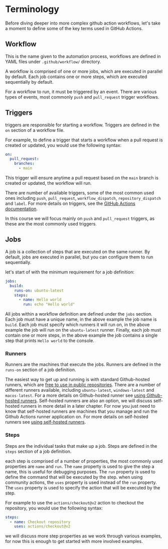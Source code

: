 # Terminology
Before diving deeper into more complex github action workflows, let's take a moment to define some of the key terms used in GitHub Actions.

## Workflow
This is the name given to the automation process, workflows are defined in YAML files under `.github/workflow/` directory. 

A workflow is comprised of one or more jobs, which are executed in parallel by default. Each job contains one or more steps, which are executed sequentially by default.

For a workflow to run, it must be triggered by an event. There are various types of events, most commonly `push` and `pull_request` trigger workflows.

## Triggers
triggers are responsible for starting a workflow. Triggers are defined in the `on` section of a workflow file.

For example, to define a trigger that starts a workflow when a pull request is created or updated, you would use the following syntax:

```yaml
on:
  pull_request:
    branches:
      - main
```
This trigger will ensure anytime a pull request based on the `main` branch is created or updated, the workflow will run.

There are number of available triggers, some of the most common used ones including `push`, `pull_request`, `workflow_dispatch`, `repository_dispatch` and `label`. For more details on triggers, see the [GitHub Actions documentation](https://docs.github.com/en/actions/reference/events-that-trigger-workflows).

In this course we will focus mainly on `push` and `pull_request` triggers, as these are the most commonly used triggers.

## Jobs
A job is a collection of steps that are executed on the same runner. By default, jobs are executed in parallel, but you can configure them to run sequentially.

let's start of with the minimum requirement for a job definition:

```yaml
jobs:
  build:
    runs-on: ubuntu-latest
    steps:
      - name: Hello world
        run: echo "Hello world"
```

All jobs within a workflow definition are defined under the `jobs` section. Each job must have a unique name, in the above example the job name is `build`. Each job must specify which runners it will run on, in the above example the job will run on the `ubuntu-latest` runner. Finally, each job must contain one or more steps, in the above example the job contains a single step that prints `Hello world` to the console.

### Runners
Runners are the machines that execute the jobs. Runners are defined in the `runs-on` section of a job definition.

The easiest way to get up and running is with standard Github-hosted runners, which are [free to use in public repositories](https://docs.github.com/en/billing/managing-billing-for-github-actions/about-billing-for-github-actions). There are a number of different runners available, including `ubuntu-latest`, `windows-latest` and `macos-latest`. For a more details on Github-hosted runner see [using Github-hosted runners](https://docs.github.com/en/actions/using-github-hosted-runners/about-github-hosted-runners#using-a-github-hosted-runner).
Self-hosted runners are also an option, we will discuss self-hosted runners in more detail in a later chapter. For now you just need to know that self-hosted runners are machines that you manage and run the Github Actions runner application on. For more details on self-hosted runners see [using self-hosted runners](https://docs.github.com/en/actions/hosting-your-own-runners/about-self-hosted-runners).

### Steps
Steps are the individual tasks that make up a job. Steps are defined in the `steps` section of a job definition.

each step is comprised of a number of properties, the most commonly used properties are `name` and `run`. The `name` property is used to give the step a name, this is useful for debugging purposes. The `run` property is used to define the command that will be executed by the step.
when using community actions, the `uses` property is used instead of the `run` property. The `uses` property is used to specify the action that will be executed by the step.

For example to use the `actions/checkout@v2` action to checkout the repository, you would use the following syntax:

```yaml
steps:
  - name: Checkout repository
    uses: actions/checkout@v2
```

we will discuss more step properties as we work through various examples, for now this is enough to get started with more involved examples.